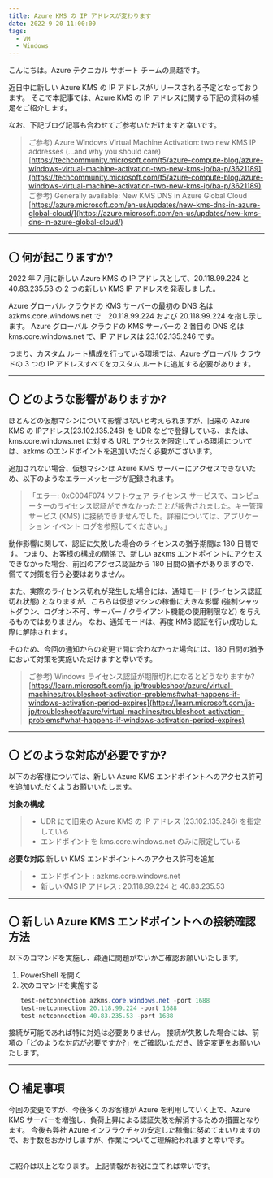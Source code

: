 ```yaml
---
title: Azure KMS の IP アドレスが変わります
date: 2022-9-20 11:00:00
tags:
  - VM
  - Windows
---
```


こんにちは。Azure テクニカル サポート チームの鳥越です。

近日中に新しい Azure KMS の IP アドレスがリリースされる予定となっております。
そこで本記事では、Azure KMS の IP アドレスに関する下記の資料の補足をご紹介します。

<!-- more -->
なお、下記ブログ記事も合わせてご参考いただけますと幸いです。

> ご参考) Azure Windows Virtual Machine Activation: two new KMS IP addresses (…and why you should care) 
> [https://techcommunity.microsoft.com/t5/azure-compute-blog/azure-windows-virtual-machine-activation-two-new-kms-ip/ba-p/3621189](https://techcommunity.microsoft.com/t5/azure-compute-blog/azure-windows-virtual-machine-activation-two-new-kms-ip/ba-p/3621189)
> ご参考) Generally available: New KMS DNS in Azure Global Cloud
> [https://azure.microsoft.com/en-us/updates/new-kms-dns-in-azure-global-cloud/](https://azure.microsoft.com/en-us/updates/new-kms-dns-in-azure-global-cloud/)

---

## 〇 何が起こりますか?

2022 年 7 月に新しい Azure KMS の IP アドレスとして、20.118.99.224 と 40.83.235.53 の 2 つの新しい KMS IP アドレスを発表しました。

Azure グローバル クラウドの KMS サーバーの最初の DNS 名は azkms.core.windows.net で　20.118.99.224 および 20.118.99.224 を指し示します。
Azure グローバル クラウドの KMS サーバーの 2 番目の DNS 名は kms.core.windows.net で、IP アドレスは 23.102.135.246 です。

つまり、カスタム ルート構成を行っている環境では、Azure グローバル クラウドの 3 つの IP アドレスすべてをカスタム ルートに追加する必要があります。

---

## 〇 どのような影響がありますか?

ほとんどの仮想マシンについて影響はないと考えられますが、旧来の Azure KMS の IPアドレス(23.102.135.246) を UDR などで登録している、または、kms.core.windows.net に対する URL アクセスを限定している環境については、azkms のエンドポイントを追加いただく必要がございます。

追加されない場合、仮想マシンは Azure KMS サーバーにアクセスできないため、以下のようなエラーメッセージが記録されます。

>「エラー: 0xC004F074 ソフトウェア ライセンス サービスで、コンピューターのライセンス認証ができなかったことが報告されました。キー管理サービス (KMS) に接続できませんでした。詳細については、アプリケーション イベント ログを参照してください。」

動作影響に関して、認証に失敗した場合のライセンスの猶予期間は 180 日間です。
つまり、お客様の構成の関係で、新しい azkms エンドポイントにアクセスできなかった場合、前回のアクセス認証から 180 日間の猶予がありますので、慌てて対策を行う必要はありません。

また、実際のライセンス切れが発生した場合には、通知モード (ライセンス認証切れ状態) となりますが、こちらは仮想マシンの稼働に大きな影響 (強制シャットダウン、ログオン不可、サーバー / クライアント機能の使用制限など) を与えるものではありません。
なお、通知モードは、再度 KMS 認証を行い成功した際に解除されます。

そのため、今回の通知からの変更で間に合わなかった場合には、180 日間の猶予において対策を実施いただけますと幸いです。

> ご参考) Windows ライセンス認証が期限切れになるとどうなりますか?
> [https://learn.microsoft.com/ja-jp/troubleshoot/azure/virtual-machines/troubleshoot-activation-problems#what-happens-if-windows-activation-period-expires](https://learn.microsoft.com/ja-jp/troubleshoot/azure/virtual-machines/troubleshoot-activation-problems#what-happens-if-windows-activation-period-expires)

---

## 〇 どのような対応が必要ですか?

以下のお客様については、新しい Azure KMS エンドポイントへのアクセス許可を追加いただくようお願いいたします。

**対象の構成**
> - UDR にて旧来の Azure KMS の IP アドレス (23.102.135.246) を指定している
> - エンドポイントを kms.core.windows.net のみに限定している

**必要な対応**
新しい KMS エンドポイントへのアクセス許可を追加

> - エンドポイント : azkms.core.windows.net
> - 新しいKMS IP アドレス : 20.118.99.224 と 40.83.235.53

---

## 〇 新しい Azure KMS エンドポイントへの接続確認方法

以下のコマンドを実施し、疎通に問題がないかご確認お願いいたします。

1. PowerShell を開く
2. 次のコマンドを実施する
   ```PowerShell
   test-netconnection azkms.core.windows.net -port 1688 
   test-netconnection 20.118.99.224 -port 1688 
   test-netconnection 40.83.235.53 -port 1688 
   ```

接続が可能であれば特に対処は必要ありません。
接続が失敗した場合には、前項の「どのような対応が必要ですか?」をご確認いただき、設定変更をお願いいたします。

---

## 〇 補足事項

今回の変更ですが、今後多くのお客様が Azure を利用していく上で、Azure KMS サーバーを増強し、負荷上昇による認証失敗を解消するための措置となります。
今後も弊社 Azure インフラクチャの安定した稼働に努めてまいりますので、お手数をおかけしますが、作業についてご理解給われますと幸いです。

<br>
ご紹介は以上となります。
上記情報がお役に立てれば幸いです。
